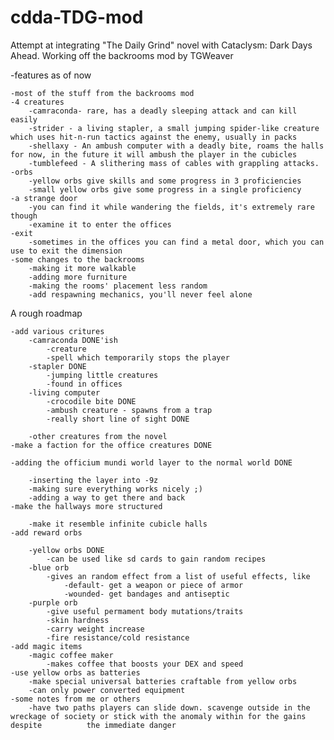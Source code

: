# cdda-TDG-mod
Attempt at integrating "The Daily Grind" novel with Cataclysm: Dark Days Ahead.
Working off the backrooms mod by TGWeaver

 
-features as of now

	-most of the stuff from the backrooms mod
	-4 creatures
		-camraconda- rare, has a deadly sleeping attack and can kill easily
		-strider - a living stapler, a small jumping spider-like creature which uses hit-n-run tactics against the enemy, usually in packs
		-shellaxy - An ambush computer with a deadly bite, roams the halls for now, in the future it will ambush the player in the cubicles
		-tumblefeed - A slithering mass of cables with grappling attacks.
	-orbs
		-yellow orbs give skills and some progress in 3 proficiencies
		-small yellow orbs give some progress in a single proficiency
	-a strange door
		-you can find it while wandering the fields, it's extremely rare though
		-examine it to enter the offices
	-exit
		-sometimes in the offices you can find a metal door, which you can use to exit the dimension
	-some changes to the backrooms
		-making it more walkable
		-adding more furniture
		-making the rooms' placement less random
		-add respawning mechanics, you'll never feel alone
A rough roadmap

	-add various critures 
		-camraconda DONE'ish
			-creature
			-spell which temporarily stops the player
		-stapler DONE 
			-jumping little creatures
			-found in offices
		-living computer 
			-crocodile bite DONE
			-ambush creature - spawns from a trap
			-really short line of sight DONE

		-other creatures from the novel
	-make a faction for the office creatures DONE

	-adding the officium mundi world layer to the normal world DONE

		-inserting the layer into -9z
		-making sure everything works nicely ;)
		-adding a way to get there and back
	-make the hallways more structured

		-make it resemble infinite cubicle halls
	-add reward orbs

		-yellow orbs DONE
			-can be used like sd cards to gain random recipes
		-blue orb
			-gives an random effect from a list of useful effects, like
				-default- get a weapon or piece of armor
				-wounded- get bandages and antiseptic
		-purple orb 
			-give useful permament body mutations/traits
			-skin hardness
			-carry weight increase
			-fire resistance/cold resistance 
	-add magic items
		-magic coffee maker 
			-makes coffee that boosts your DEX and speed
	-use yellow orbs as batteries
		-make special universal batteries craftable from yellow orbs
		-can only power converted equipment
	-some notes from me or others
		-have two paths players can slide down. scavenge outside in the wreckage of society or stick with the anomaly within for the gains despite 			the immediate danger
